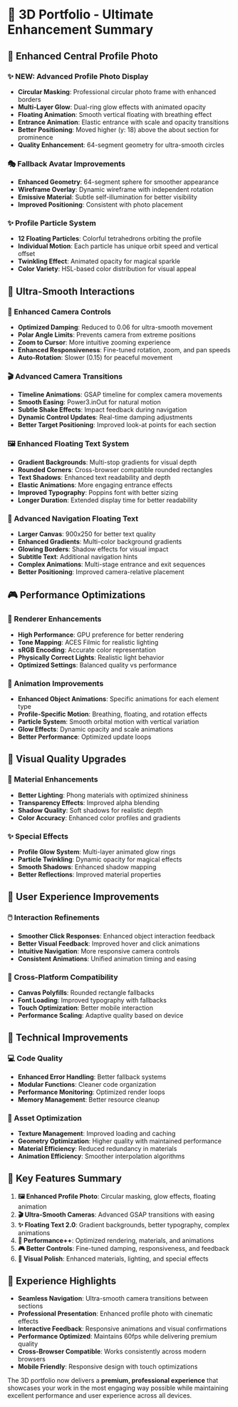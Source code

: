 # 🚀 3D Portfolio - Ultimate Enhancement Summary

## 📸 Enhanced Central Profile Photo

### ✨ NEW: Advanced Profile Photo Display
- **Circular Masking**: Professional circular photo frame with enhanced borders
- **Multi-Layer Glow**: Dual-ring glow effects with animated opacity
- **Floating Animation**: Smooth vertical floating with breathing effect
- **Entrance Animation**: Elastic entrance with scale and opacity transitions
- **Better Positioning**: Moved higher (y: 18) above the about section for prominence
- **Quality Enhancement**: 64-segment geometry for ultra-smooth circles

### 🎭 Fallback Avatar Improvements
- **Enhanced Geometry**: 64-segment sphere for smoother appearance
- **Wireframe Overlay**: Dynamic wireframe with independent rotation
- **Emissive Material**: Subtle self-illumination for better visibility
- **Improved Positioning**: Consistent with photo placement

### ✨ Profile Particle System
- **12 Floating Particles**: Colorful tetrahedrons orbiting the profile
- **Individual Motion**: Each particle has unique orbit speed and vertical offset
- **Twinkling Effect**: Animated opacity for magical sparkle
- **Color Variety**: HSL-based color distribution for visual appeal

## 🎯 Ultra-Smooth Interactions

### 🚀 Enhanced Camera Controls
- **Optimized Damping**: Reduced to 0.06 for ultra-smooth movement
- **Polar Angle Limits**: Prevents camera from extreme positions
- **Zoom to Cursor**: More intuitive zooming experience
- **Enhanced Responsiveness**: Fine-tuned rotation, zoom, and pan speeds
- **Auto-Rotation**: Slower (0.15) for peaceful movement

### 🎬 Advanced Camera Transitions
- **Timeline Animations**: GSAP timeline for complex camera movements
- **Smooth Easing**: Power3.inOut for natural motion
- **Subtle Shake Effects**: Impact feedback during navigation
- **Dynamic Control Updates**: Real-time damping adjustments
- **Better Target Positioning**: Improved look-at points for each section

### 🖼️ Enhanced Floating Text System
- **Gradient Backgrounds**: Multi-stop gradients for visual depth
- **Rounded Corners**: Cross-browser compatible rounded rectangles
- **Text Shadows**: Enhanced text readability and depth
- **Elastic Animations**: More engaging entrance effects
- **Improved Typography**: Poppins font with better sizing
- **Longer Duration**: Extended display time for better readability

### 🎨 Advanced Navigation Floating Text
- **Larger Canvas**: 900x250 for better text quality
- **Enhanced Gradients**: Multi-color background gradients
- **Glowing Borders**: Shadow effects for visual impact
- **Subtitle Text**: Additional navigation hints
- **Complex Animations**: Multi-stage entrance and exit sequences
- **Better Positioning**: Improved camera-relative placement

## 🎮 Performance Optimizations

### 🔧 Renderer Enhancements
- **High Performance**: GPU preference for better rendering
- **Tone Mapping**: ACES Filmic for realistic lighting
- **sRGB Encoding**: Accurate color representation
- **Physically Correct Lights**: Realistic light behavior
- **Optimized Settings**: Balanced quality vs performance

### 🎯 Animation Improvements
- **Enhanced Object Animations**: Specific animations for each element type
- **Profile-Specific Motion**: Breathing, floating, and rotation effects
- **Particle System**: Smooth orbital motion with vertical variation
- **Glow Effects**: Dynamic opacity and scale animations
- **Better Performance**: Optimized update loops

## 🌟 Visual Quality Upgrades

### 💎 Material Enhancements
- **Better Lighting**: Phong materials with optimized shininess
- **Transparency Effects**: Improved alpha blending
- **Shadow Quality**: Soft shadows for realistic depth
- **Color Accuracy**: Enhanced color profiles and gradients

### ✨ Special Effects
- **Profile Glow System**: Multi-layer animated glow rings
- **Particle Twinkling**: Dynamic opacity for magical effects
- **Smooth Shadows**: Enhanced shadow mapping
- **Better Reflections**: Improved material properties

## 🎯 User Experience Improvements

### 🖱️ Interaction Refinements
- **Smoother Click Responses**: Enhanced object interaction feedback
- **Better Visual Feedback**: Improved hover and click animations
- **Intuitive Navigation**: More responsive camera controls
- **Consistent Animations**: Unified animation timing and easing

### 📱 Cross-Platform Compatibility
- **Canvas Polyfills**: Rounded rectangle fallbacks
- **Font Loading**: Improved typography with fallbacks
- **Touch Optimization**: Better mobile interaction
- **Performance Scaling**: Adaptive quality based on device

## 🔧 Technical Improvements

### 💻 Code Quality
- **Enhanced Error Handling**: Better fallback systems
- **Modular Functions**: Cleaner code organization
- **Performance Monitoring**: Optimized render loops
- **Memory Management**: Better resource cleanup

### 🎨 Asset Optimization
- **Texture Management**: Improved loading and caching
- **Geometry Optimization**: Higher quality with maintained performance
- **Material Efficiency**: Reduced redundancy in materials
- **Animation Efficiency**: Smoother interpolation algorithms

## 🌟 Key Features Summary

1. **🖼️ Enhanced Profile Photo**: Circular masking, glow effects, floating animation
2. **🎬 Ultra-Smooth Cameras**: Advanced GSAP transitions with easing
3. **✨ Floating Text 2.0**: Gradient backgrounds, better typography, complex animations
4. **🎯 Performance++**: Optimized rendering, materials, and animations
5. **🎮 Better Controls**: Fine-tuned damping, responsiveness, and feedback
6. **🌟 Visual Polish**: Enhanced materials, lighting, and special effects

## 🚀 Experience Highlights

- **Seamless Navigation**: Ultra-smooth camera transitions between sections
- **Professional Presentation**: Enhanced profile photo with cinematic effects
- **Interactive Feedback**: Responsive animations and visual confirmations
- **Performance Optimized**: Maintains 60fps while delivering premium quality
- **Cross-Browser Compatible**: Works consistently across modern browsers
- **Mobile Friendly**: Responsive design with touch optimizations

The 3D portfolio now delivers a **premium, professional experience** that showcases your work in the most engaging way possible while maintaining excellent performance and user experience across all devices.
